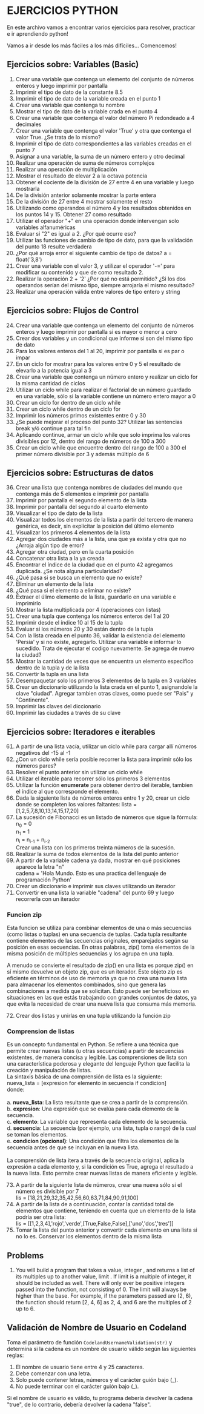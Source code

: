 # EJERCICIOS PYTHON

En este archivo vamos a encontrar varios ejercicios para resolver, practicar e ir aprendiendo python!

Vamos a ir desde los más fáciles a los más difíciles... Comencemos!

## Ejercicios sobre: Variables (Basic)

1. Crear una variable que contenga un elemento del conjunto de números enteros y luego imprimir por pantalla
2. Imprimir el tipo de dato de la constante 8.5
3. Imprimir el tipo de dato de la variable creada en el punto 1
4. Crear una variable que contenga tu nombre
5. Mostrar el tipo de dato de la variable crada en el punto 4
6. Crear una variable que contenga el valor del número Pi redondeado a 4 decimales
7. Crear una variable que contenga el valor 'True' y otra que contenga el valor True. ¿Se trata de lo mismo?
8. Imprimir el tipo de dato correspondientes a las variables creadas en el punto 7
9. Asignar a una variable, la suma de un número entero y otro decimal
10. Realizar una operación de suma de números complejos
11. Realizar una operación de multiplicación
12. Mostrar el resultado de elevar 2 a la octava potencia
13. Obtener el cociente de la división de 27 entre 4 en una variable y luego mostrarla
14. De la división anterior solamente mostrar la parte entera
15. De la división de 27 entre 4 mostrar solamente el resto
16. Utilizando como operandos el número 4 y los resultados obtenidos en los puntos 14 y 15. Obtener 27 como resultado
17. Utilizar el operador "+" en una operación donde intervengan solo variables alfanuméricas
18. Evaluar si "2" es igual a 2. ¿Por qué ocurre eso?
19. Utilizar las funciones de cambio de tipo de dato, para que la validación del punto 18 resulte verdadera
20. ¿Por qué arroja error el siguiente cambio de tipo de datos? a = float('3,8')
21. Crear una variable con el valor 3, y utilizar el operador '-=' para modificar su contenido y que de como resultado 2.
22. Realizar la operación 2 + '2' ¿Por qué no está permitido? ¿Si los dos operandos serían del mismo tipo, siempre arrojaría el mismo resultado?
23. Realizar una operación válida entre valores de tipo entero y string

## Ejercicios sobre: Flujos de Control

24. Crear una variable que contenga un elemento del conjunto de números enteros y luego imprimir por pantalla si es mayor o menor a cero
25. Crear dos variables y un condicional que informe si son del mismo tipo de dato
26. Para los valores enteros del 1 al 20, imprimir por pantalla si es par o impar
27. En un ciclo for mostrar para los valores entre 0 y 5 el resultado de elevarlo a la potencia igual a 3
28. Crear una variable que contenga un número entero y realizar un ciclo for la misma cantidad de ciclos
29. Utilizar un ciclo while para realizar el factorial de un número guardado en una variable, sólo si la variable contiene un número entero mayor a 0
30. Crear un ciclo for dentro de un ciclo while
31. Crear un ciclo while dentro de un ciclo for
32. Imprimir los números primos existentes entre 0 y 30
33. ¿Se puede mejorar el proceso del punto 32? Utilizar las sentencias break y/ó continue para tal fin
34. Aplicando continue, armar un ciclo while que solo imprima los valores divisibles por 12, dentro del rango de números de 100 a 300
35. Crear un ciclo while que encuentre dentro del rango de 100 a 300 el primer número divisible por 3 y además múltiplo de 6

## Ejercicios sobre: Estructuras de datos

36. Crear una lista que contenga nombres de ciudades del mundo que contenga más de 5 elementos e imprimir por pantalla
37. Imprimir por pantalla el segundo elemento de la lista
38. Imprimir por pantalla del segundo al cuarto elemento
39. Visualizar el tipo de dato de la lista
40. Visualizar todos los elementos de la lista a partir del tercero de manera genérica, es decir, sin explicitar la posición del último elemento
41. Visualizar los primeros 4 elementos de la lista
42. Agregar dos ciudades más a la lista, una que ya exista y otra que no ¿Arroja algún tipo de error?
43. Agregar otra ciudad, pero en la cuarta posición
44. Concatenar otra lista a la ya creada
45. Encontrar el índice de la ciudad que en el punto 42 agregamos duplicada. ¿Se nota alguna particularidad?
46. ¿Qué pasa si se busca un elemento que no existe?
47. Eliminar un elemento de la lista
48. ¿Qué pasa si el elemento a eliminar no existe?
49. Extraer el úlimo elemento de la lista, guardarlo en una variable e imprimirlo
50. Mostrar la lista multiplicada por 4 (operaciones con listas)
51. Crear una tupla que contenga los números enteros del 1 al 20
52. Imprimir desde el índice 10 al 15 de la tupla
53. Evaluar si los números 20 y 30 están dentro de la tupla
54. Con la lista creada en el punto 36, validar la existencia del elemento 'Persia' y si no existe, agregarlo. Utilizar una variable e informar lo sucedido. Trata de ejecutar el codigo nuevamente. Se agrega de nuevo la ciudad?
55. Mostrar la cantidad de veces que se encuentra un elemento específico dentro de la tupla y de la lista
56. Convertir la tupla en una lista
57. Desempaquetar solo los primeros 3 elementos de la tupla en 3 variables
58. Crear un diccionario utilizando la lista crada en el punto 1, asignandole la clave "ciudad". Agregar tambien otras claves, como puede ser "Pais" y "Continente".
59. Imprimir las claves del diccionario
60. Imprimir las ciudades a través de su clave

## Ejercicios sobre: Iteradores e iterables

61. A partir de una lista vacía, utilizar un ciclo while para cargar allí números negativos del -15 al -1
62. ¿Con un ciclo while sería posible recorrer la lista para imprimir sólo los números pares?
63. Resolver el punto anterior sin utilizar un ciclo while
64. Utilizar el iterable para recorrer sólo los primeros 3 elementos
65. Utilizar la función **enumerate** para obtener dentro del iterable, tambien el índice al que corresponde el elemento.
66. Dada la siguiente lista de números enteros entre 1 y 20, crear un ciclo donde se completen los valores faltantes: lista = [1,2,5,7,8,10,13,14,15,17,20]
67. La sucesión de Fibonacci es un listado de números que sigue la fórmula: <br>
    n<sub>0</sub> = 0<br>
    n<sub>1</sub> = 1<br>
    n<sub>i</sub> = n<sub>i-1</sub> + n<sub>i-2</sub><br>
    Crear una lista con los primeros treinta números de la sucesión.<br>
68. Realizar la suma de todos elementos de la lista del punto anterior
69. A partir de la variable cadena ya dada, mostrar en qué posiciones aparece la letra "n"<br>
    cadena = 'Hola Mundo. Esto es una practica del lenguaje de programación Python'
70. Crear un diccionario e imprimir sus claves utilizando un iterador
71. Convertir en una lista la variable "cadena" del punto 69 y luego recorrerla con un iterador

### Funcion <b>zip</b></br>

Esta funcion se utiliza para combinar elementos de una o más secuencias (como listas o tuplas) en una secuencia de tuplas. Cada tupla resultante contiene elementos de las secuencias originales, emparejados según su posición en esas secuencias. En otras palabras, zip() toma elementos de la misma posición de múltiples secuencias y los agrupa en una tupla.</br>

A menudo se convierte el resultado de zip() en una lista es porque zip() en sí mismo devuelve un objeto zip, que es un iterador. Este objeto zip es eficiente en términos de uso de memoria ya que no crea una nueva lista para almacenar los elementos combinados, sino que genera las combinaciones a medida que se solicitan. Esto puede ser beneficioso en situaciones en las que estás trabajando con grandes conjuntos de datos, ya que evita la necesidad de crear una nueva lista que consuma más memoria.</br>

72. Crear dos listas y unirlas en una tupla utilizando la función zip

### Comprension de listas</br>

Es un concepto fundamental en Python. Se refiere a una técnica que permite crear nuevas listas (u otras secuencias) a partir de secuencias existentes, de manera concisa y legible. Las comprensiones de lista son una característica poderosa y elegante del lenguaje Python que facilita la creación y manipulación de listas.</br>
La sintaxis básica de una comprensión de lista es la siguiente:</br>
nueva_lista = [expresion for elemento in secuencia if condicion]</br>
donde:</br>
</br>
a. <b>nueva_lista</b>: La lista resultante que se crea a partir de la comprensión.</br>
b. <b>expresion</b>: Una expresión que se evalúa para cada elemento de la secuencia.</br>
c. <b>elemento</b>: La variable que representa cada elemento de la secuencia.</br>
d. <b>secuencia</b>: La secuencia (por ejemplo, una lista, tupla o rango) de la cual se toman los elementos.</br>
e. <b>condicion (opcional)</b>: Una condición que filtra los elementos de la secuencia antes de que se incluyan en la nueva lista.</br>
</br>
La comprensión de lista itera a través de la secuencia original, aplica la expresión a cada elemento y, si la condición es True, agrega el resultado a la nueva lista. Esto permite crear nuevas listas de manera eficiente y legible.</br>

73. A partir de la siguiente lista de números, crear una nueva sólo si el número es divisible por 7<br>
    lis = [18,21,29,32,35,42,56,60,63,71,84,90,91,100]
74. A partir de la lista de a continuación, contar la cantidad total de elementos que contiene, teniendo en cuenta que un elemento de la lista podría ser otra lista:<br>
    lis = [[1,2,3,4],'rojo','verde',[True,False,False],['uno','dos','tres']]
75. Tomar la lista del punto anterior y convertir cada elemento en una lista si no lo es. Conservar los elementos dentro de la misma lista

## Problems

1. You will build a program that takes a value, integer , and returns a list of its multiples up to another value, limit . If limit is a multiple of integer, it should be included as well. There will only ever be positive integers passed into the function, not consisting of 0. The limit will always be higher than the base. For example, if the parameters passed are (2, 6), the function should return [2, 4, 6] as 2, 4, and 6 are the multiples of 2 up to 6.

## **Validación de Nombre de Usuario en Codeland**

Toma el parámetro de función `CodelandUsernameValidation(str)` y determina si la cadena es un nombre de usuario válido según las siguientes reglas:

1. El nombre de usuario tiene entre 4 y 25 caracteres.
2. Debe comenzar con una letra.
3. Solo puede contener letras, números y el carácter guión bajo (\_).
4. No puede terminar con el carácter guión bajo (\_).

Si el nombre de usuario es válido, tu programa debería devolver la cadena "true", de lo contrario, debería devolver la cadena "false".
